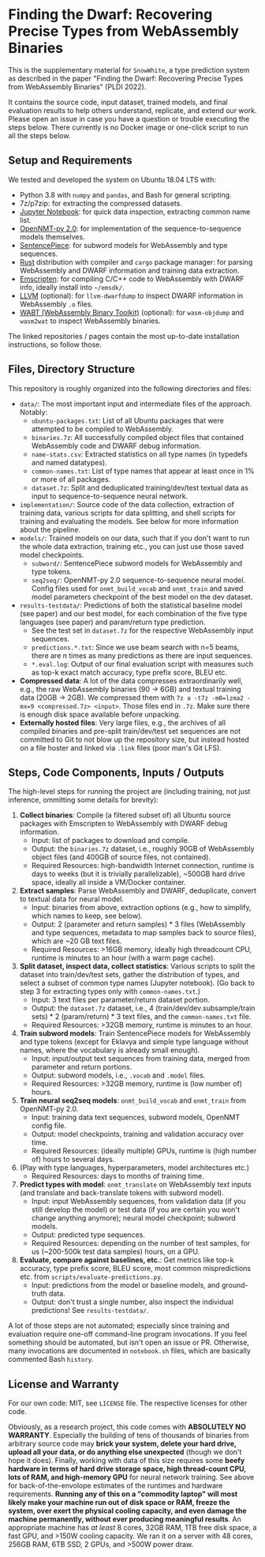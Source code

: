 # Finding the Dwarf: Recovering Precise Types from WebAssembly Binaries

This is the supplementary material for `SnowWhite`, a type prediction system as described in the paper "Finding the Dwarf: Recovering Precise Types from WebAssembly Binaries" (PLDI 2022).

It contains the source code, input dataset, trained models, and final evaluation results to help others understand, replicate, and extend our work.
Please open an issue in case you have a question or trouble executing the steps below.
There currently is no Docker image or one-click script to run all the steps below. 

## Setup and Requirements

We tested and developed the system on Ubuntu 18.04 LTS with:

- Python 3.8 with `numpy` and `pandas`, and Bash for general scripting.
- 7z/p7zip: for extracting the compressed datasets.
- [Jupyter Notebook](https://jupyter.org/install): for quick data inspection, extracting common name list.
- [OpenNMT-py 2.0](https://opennmt.net/OpenNMT-py/main.html): for implementation of the sequence-to-sequence models themselves.
- [SentencePiece](https://github.com/google/sentencepiece): for subword models for WebAssembly and type sequences.
- [Rust](https://www.rust-lang.org/) distribution with compiler and `cargo` package manager: for parsing WebAssembly and DWARF information and training data extraction.
- [Emscripten](https://emscripten.org/): for compiling C/C++ code to WebAssembly with DWARF info, ideally install into `~/emsdk/`.
- [LLVM](https://llvm.org) (optional): for `llvm-dwarfdump` to inspect DWARF information in WebAssembly `.o` files.
- [WABT (WebAssembly Binary Toolkit)](https://github.com/webassembly/wabt/) (optional): for `wasm-objdump` and `wasm2wat` to inspect WebAssembly binaries.

The linked repositories / pages contain the most up-to-date installation instructions, so follow those.

## Files, Directory Structure

This repository is roughly organized into the following directories and files:

- `data/`: The most important input and intermediate files of the approach. Notably:
    * `ubuntu-packages.txt`: List of all Ubuntu packages that were attempted to be compiled to WebAssembly.
    * `binaries.7z`: All successfully compiled object files that contained WebAssembly code and DWARF debug information.
    * `name-stats.csv`: Extracted statistics on all type names (in typedefs and named datatypes).
    * `common-names.txt`: List of type names that appear at least once in 1% or more of all packages.
    * `dataset.7z`: Split and deduplicated training/dev/test textual data as input to sequence-to-sequence neural network.
- `implementation/`: Source code of the data collection, extraction of training data, various scripts for data splitting, and shell scripts for training and evaluating the models. See below for more information about the pipeline.
- `models/`: Trained models on our data, such that if you don't want to run the whole data extraction, training etc., you can just use those saved model checkpoints.
    * `subword/`: SentencePiece subword models for WebAssembly and type tokens.
    * `seq2seq/`: OpenNMT-py 2.0 sequence-to-sequence neural model. Config files used for `onmt_build_vocab` and `onmt_train` and saved model parameters checkpoint of the best model on the dev dataset.
- `results-testdata/`: Predictions of both the statistical baseline model (see paper) and our best model, for each combination of the five type languages (see paper) and param/return type prediction.
    * See the test set in `dataset.7z` for the respective WebAssembly input sequences. 
    * `predictions.*.txt`: Since we use beam search with n=5 beams, there are n times as many predictions as there are input sequences.
    * `*.eval.log`: Output of our final evaluation script with measures such as top-k exact match accuracy, type prefix score, BLEU etc.
- **Compressed data**: A lot of the data compresses extraordinarily well, e.g., the raw WebAssembly binaries (90 -> 6GB) and textual training data (20GB -> 2GB). We compressed them with `7z a -t7z -m0=lzma2 -mx=9 <compressed.7z> <input>`. Those files end in `.7z`. Make sure there is enough disk space available before unpacking.
- **Externally hosted files**: Very large files, e.g., the archives of all compiled binaries and pre-split train/dev/test set sequences are not committed to Git to not blow up the repository size, but instead hosted on a file hoster and linked via `.link` files (poor man's Git LFS).

## Steps, Code Components, Inputs / Outputs

The high-level steps for running the project are (including training, not just inference, ommitting some details for brevity):

1. **Collect binaries**: Compile (a filtered subset of) all Ubuntu source packages with Emscripten to WebAssembly with DWARF debug information.
    * Input: list of packages to download and compile.
    * Output: the `binaries.7z` dataset, i.e., roughly 90GB of WebAssembly object files (and 400GB of source files, not contained).
    * Required Resources: high-bandwidth Internet connection, runtime is days to weeks (but it is trivially parallelizable), ~500GB hard drive space, ideally all inside a VM/Docker container.
1. **Extract samples**: Parse WebAssembly and DWARF, deduplicate, convert to textual data for neural model.
    * Input: binaries from above, extraction options (e.g., how to simplify, which names to keep, see below).
    * Output: 2 (parameter and return samples) * 3 files (WebAssembly and type sequences, metadata to map samples back to source files), which are ~20 GB text files.
    * Required Resources: >16GB memory, ideally high threadcount CPU, runtime is minutes to an hour (with a warm page cache).
1. **Split dataset, inspect data, collect statistics**: Various scripts to split the dataset into train/dev/test sets, gather the distribution of types, and select a subset of common type names (Jupyter notebook). (Go back to step 3 for extracting types only with `common-names.txt`.)
    * Input: 3 text files per parameter/return dataset portion.
    * Output: the `dataset.7z` dataset, i.e., 4 (train/dev/dev.subsample/train sets) * 2 (param/return) * 3 text files, and the `common-names.txt` file.
    * Required Resources: >32GB memory, runtime is minutes to an hour.
1. **Train subword models**: Train SentencePiece models for WebAssembly and type tokens (except for Eklavya and simple type language without names, where the vocabulary is already small enough).
    * Input: input/output text sequences from training data, merged from parameter and return portions.
    * Output: subword models, i.e., `.vocab` and `.model` files.
    * Required Resources: >32GB memory, runtime is (low number of) hours.
1. **Train neural seq2seq models**: `onmt_build_vocab` and `onmt_train` from OpenNMT-py 2.0.
    * Input: training data text sequences, subword models, OpenNMT config file.
    * Output: model checkpoints, training and validation accuracy over time.
    * Required Resources: (ideally multiple) GPUs, runtime is (high number of) hours to several days.
1. (Play with type languages, hyperparameters, model architectures etc.)
    * Required Resources: days to months of training time.
1. **Predict types with model**: `onmt_translate` on WebAssembly text inputs (and translate and back-translate tokens with subword model).
    * Input: input WebAssembly sequences, from validation data (if you still develop the model) or test data (if you are certain you won't change anything anymore); neural model checkpoint; subword models.
    * Output: predicted type sequences.
    * Required Resources: depending on the number of test samples, for us (~200-500k test data samples) hours, on a GPU.
1. **Evaluate, compare against baselines, etc.**: Get metrics like top-k accuracy, type prefix score, BLEU score, most common mispredictions etc. from `scripts/evaluate-predictions.py`.
    * Input: predictions from the model or baseline models, and ground-truth data.
    * Output: don't trust a single number, also inspect the individual predictions! See `results-testdata/`.

A lot of those steps are not automated; especially since training and evaluation require one-off command-line program invocations.
If you feel something should be automated, but isn't open an issue or PR.
Otherwise, many invocations are documented in `notebook.sh` files, which are basically commented Bash `history`.

## License and Warranty

For our own code: MIT, see `LICENSE` file. The respective licenses for other code.

Obviously, as a research project, this code comes with **ABSOLUTELY NO WARRANTY**. Especially the building of tens of thousands of binaries from arbitrary source code may **brick your system, delete your hard drive, upload all your data, or do anything else unexpected** (though we don't hope it does).
Finally, working with data of this size requires some **beefy hardware in terms of hard drive storage space, high thread-count CPU, lots of RAM, and high-memory GPU** for neural network training.
See above for back-of-the-envolope estimates of the runtimes and hardware requirements.
**Running any of this on a "commodity laptop" will most likely make your machine run out of disk space or RAM, freeze the system, over exert the physical cooling capacity, and even damage the machine permanently, without ever producing meaningful results**.
An appropriate machine has _at least_ 8 cores, 32GB RAM, 1TB free disk space, a fast GPU, and >150W cooling capacity.
We ran it on a server with 48 cores, 256GB RAM, 6TB SSD, 2 GPUs, and >500W power draw.
